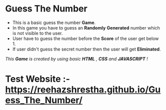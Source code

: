# Guess The Number

- This is a basic guess the number **Game**.
- In this game you have to guess an **Randomly** **Generated** number which is not visible to the user.
- User have to guess the number before the **Score** of the user get below 1.
- If user didn't guess the secret number then the user will get **Eliminated**.

*This **Game** is created by using basic **HTML** , **CSS** and **JAVASCRIPT** !*

# Test Website :- https://reehazshrestha.github.io/Guess_The_Number/
